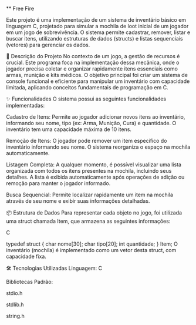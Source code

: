 ** Free Fire

Este projeto é uma implementação de um sistema de inventário básico em linguagem C, projetado para simular a mochila de loot inicial de um jogador em um jogo de sobrevivência. O sistema permite cadastrar, remover, listar e buscar itens, utilizando estruturas de dados (structs) e listas sequenciais (vetores) para gerenciar os dados.

📜 Descrição do Projeto
No contexto de um jogo, a gestão de recursos é crucial. Este programa foca na implementação dessa mecânica, onde o jogador precisa coletar e organizar rapidamente itens essenciais como armas, munição e kits médicos. O objetivo principal foi criar um sistema de console funcional e eficiente para manipular um inventário com capacidade limitada, aplicando conceitos fundamentais de programação em C.

✨ Funcionalidades
O sistema possui as seguintes funcionalidades implementadas:

Cadastro de Itens: Permite ao jogador adicionar novos itens ao inventário, informando seu nome, tipo (ex: Arma, Munição, Cura) e quantidade. O inventário tem uma capacidade máxima de 10 itens.

Remoção de Itens: O jogador pode remover um item específico do inventário informando seu nome. O sistema reorganiza o espaço na mochila automaticamente.

Listagem Completa: A qualquer momento, é possível visualizar uma lista organizada com todos os itens presentes na mochila, incluindo seus detalhes. A lista é exibida automaticamente após operações de adição ou remoção para manter o jogador informado.

Busca Sequencial: Permite localizar rapidamente um item na mochila através de seu nome e exibir suas informações detalhadas.

📦 Estrutura de Dados
Para representar cada objeto no jogo, foi utilizada uma struct chamada Item, que armazena as seguintes informações:

C

typedef struct {
    char nome[30];
    char tipo[20];
    int quantidade;
} Item;
O inventário (mochila) é implementado como um vetor desta struct, com capacidade fixa.

🛠️ Tecnologias Utilizadas
Linguagem: C

Bibliotecas Padrão:

stdio.h

stdlib.h

string.h
